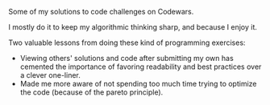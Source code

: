 Some of my solutions to code challenges on Codewars.

I mostly do it to keep my algorithmic thinking sharp, and because I enjoy it.

Two valuable lessons from doing these kind of programming exercises:
* Viewing others' solutions and code after submitting my own has cemented the importance of favoring readability and best practices over a clever one-liner.
* Made me more aware of not spending too much time trying to optimize the code (because of the pareto principle).
